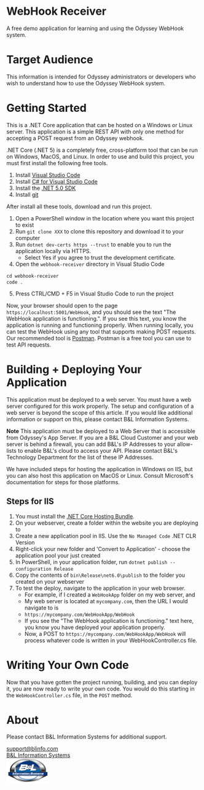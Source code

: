 # WebHook Receiver

A free demo application for learning and using the Odyssey WebHook system.

# Target Audience

This information is intended for Odyssey administrators or developers who wish to understand how to use the Odyssey WebHook system.

# Getting Started

This is a .NET Core application that can be hosted on a Windows or Linux server. This application is a simple REST API with only one method for accepting a POST request from an Odyssey webhook.

.NET Core (.NET 5) is a completely free, cross-platform tool that can be run on Windows, MacOS, and Linux. In order to use and build this project, you must first install the following free tools.

1. Install [Visual Studio Code](https://code.visualstudio.com/download)
2. Install [C# for Visual Studio Code](https://marketplace.visualstudio.com/items?itemName=ms-dotnettools.csharp)
3. Install the [.NET 5.0 SDK](https://dotnet.microsoft.com/download/dotnet/5.0)
4. Install [git](https://git-scm.com/downloads)

After install all these tools, download and run this project.

1. Open a PowerShell window in the location where you want this project to exist
2. Run `git clone XXX` to clone this repository and download it to your computer
3. Run `dotnet dev-certs https --trust` to enable you to run the application locally via HTTPS.
    -  Select Yes if you agree to trust the development certificate.
4. Open the `webhook-receiver` directory in Visual Studio Code
```
cd webhook-receiver
code .
```
5. Press CTRL/CMD + F5 in Visual Studio Code to run the project

Now, your browser should open to the page `https://localhost:5001/WebHook`, and you should see the text "The WebHook application is functioning.". If you see this text, you know the application is running and functioning properly. When running locally, you can test the WebHook using any tool that supports making POST requests. Our recommended tool is [Postman](https://www.postman.com/downloads/). Postman is a free tool you can use to test API requests.

# Building + Deploying Your Application

This application must be deployed to a web server. You must have a web server configured for this work properly. The setup and configuration of a web server is beyond the scope of this article. If you would like additional information or support on this, please contact B&L Information Systems.

**Note** This application must be deployed to a Web Server that is accessible from Odyssey's App Server. If you are a B&L Cloud Customer and your web server is behind a firewall, you can add B&L's IP Addresses to your allow-lists to enable B&L's cloud to access your API. Please contact B&L's Technology Department for the list of these IP Addresses.

We have included steps for hosting the application in Windows on IIS, but you can also host this application on MacOS or Linux. Consult Microsoft's documentation for steps for those platforms.
## Steps for IIS
1. You must install the [.NET Core Hosting Bundle](https://dotnet.microsoft.com/download/dotnet/thank-you/runtime-aspnetcore-6.0.0-preview.7-windows-hosting-bundle-installer).
2. On your webserver, create a folder within the website you are deploying to
3. Create a new application pool in IIS. Use the `No Managed Code` .NET CLR Version
4. Right-click your new folder and 'Convert to Application' - choose the application pool your just created
5. In PowerShell, in your application folder, run `dotnet publish --configuration Release`
6. Copy the contents of `bin\Release\net6.0\publish` to the folder you created on your webserver
7. To test the deploy, navigate to the application in your web browser.
    -  For example, if I created a `WebHookApp` folder on my web server, and
    -  My web server is located at `mycompany.com`, then the URL I would navigate to is
    -  `https://mycompany.com/WebHookApp/WebHook`
    -  If you see the "The WebHook application is functioning." text here, you know you have deployed your application properly.
    -  Now, a POST to `https://mycompany.com/WebHookApp/WebHook` will process whatever code is written in your WebHookController.cs file.

# Writing Your Own Code

Now that you have gotten the project running, building, and you can deploy it, you are now ready to write your own code. You would do this starting in the `WebHookController.cs` file, in the `POST` method.

# About

Please contact B&L Information Systems for additional support.

[support@blinfo.com](support@blinfo.com)  
[B&L Information Systems](https://www.blinfo.com)  
[![B&L Information Systems Logo](Images/blinfo-small.png)](https://www.blinfo.com)  